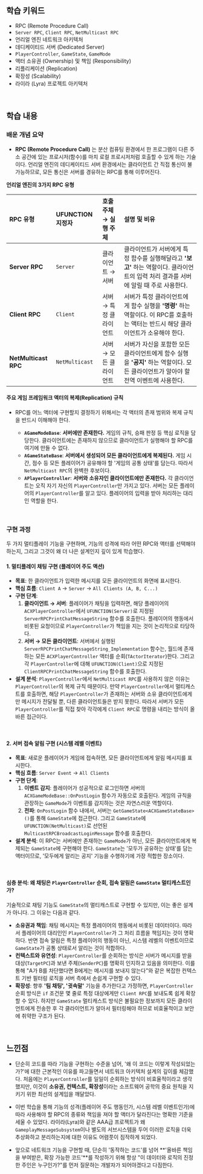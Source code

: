 ## 학습 키워드

  * RPC (Remote Procedure Call)
  * `Server RPC`, `Client RPC`, `NetMulticast RPC`
  * 언리얼 엔진 네트워크 아키텍처
  * 데디케이티드 서버 (Dedicated Server)
  * `PlayerController`, `GameState`, `GameMode`
  * 액터 소유권 (Ownership) 및 책임 (Responsibility)
  * 리플리케이션 (Replication)
  * 확장성 (Scalability)
  * 라이라 (Lyra) 프로젝트 아키텍처

<br/>

## 학습 내용

### 배운 개념 요약

- **RPC (Remote Procedure Call)** 는 분산 컴퓨팅 환경에서 한 프로그램이 다른 주소 공간에 있는 프로시저(함수)를 마치 로컬 프로시저처럼 호출할 수 있게 하는 기술이다. 언리얼 엔진의 데디케이티드 서버 환경에서는 클라이언트 간 직접 통신이 불가능하므로, 모든 통신은 서버를 경유하는 RPC를 통해 이루어진다.

**언리얼 엔진의 3가지 RPC 유형**

| RPC 유형 | UFUNCTION 지정자 | 호출 주체 → 실행 주체 | 설명 및 비유 |
| :--- | :--- | :--- | :--- |
| **Server RPC** | `Server` | 클라이언트 → 서버 | 클라이언트가 서버에게 특정 함수를 실행해달라고 **'보고'** 하는 역할이다. 클라이언트의 입력 처리 결과를 서버에 알릴 때 주로 사용한다. |
| **Client RPC** | `Client` | 서버 → 특정 클라이언트 | 서버가 특정 클라이언트에게 함수 실행을 **'명령'** 하는 역할이다. 이 RPC를 호출하는 액터는 반드시 해당 클라이언트가 소유해야 한다. |
| **NetMulticast RPC** | `NetMulticast` | 서버 → 모든 클라이언트 | 서버가 자신을 포함한 모든 클라이언트에게 함수 실행을 **'공지'** 하는 역할이다. 모든 클라이언트가 알아야 할 전역 이벤트에 사용한다. |

#### 주요 게임 프레임워크 액터의 복제(Replication) 규칙
- RPC를 어느 액터에 구현할지 결정하기 위해서는 각 액터의 존재 범위와 복제 규칙을 반드시 이해해야 한다.

  * **`AGameModeBase`**: **서버에만 존재한다.** 게임의 규칙, 승패 판정 등 핵심 로직을 담당한다. 클라이언트에는 존재하지 않으므로 클라이언트가 실행해야 할 RPC를 여기에 만들 수 없다.
  * **`AGameStateBase`**: **서버에서 생성되어 모든 클라이언트에게 복제된다.** 게임 시간, 점수 등 모든 플레이어가 공유해야 할 '게임의 공통 상태'를 담는다. 따라서 `NetMulticast RPC`의 완벽한 후보이다.
  * **`APlayerController`**: **서버와 소유자인 클라이언트에만 존재한다.** 각 클라이언트는 오직 자기 자신의 `PlayerController`만 가지고 있다. 서버는 모든 플레이어의 `PlayerController`를 알고 있다. 플레이어의 입력을 받아 처리하는 대리인 역할을 한다.

<br/>

### 구현 과정

두 가지 멀티플레이 기능을 구현하며, 기능의 성격에 따라 어떤 RPC와 액터를 선택해야 하는지, 그리고 그것이 왜 더 나은 설계인지 깊이 있게 학습했다.

#### 1. 멀티플레이 채팅 구현 (플레이어 주도 액션)

  * **목표**: 한 클라이언트가 입력한 메시지를 모든 클라이언트의 화면에 표시한다.
  * **핵심 흐름**: `Client A` → `Server` → `All Clients (A, B, C...)`
  * **구현 단계**:
    1.  **클라이언트 → 서버**: 플레이어가 채팅을 입력하면, 해당 플레이어의 `ACXPlayerController`에서 `UFUNCTION(Server)`로 지정된 `ServerRPCPrintChatMessageString` 함수를 호출한다. 플레이어의 행동에서 비롯된 요청이므로 `PlayerController`가 책임을 지는 것이 논리적으로 타당하다.
    2.  **서버 → 모든 클라이언트**: 서버에서 실행된 `ServerRPCPrintChatMessageString_Implementation` 함수는, 월드에 존재하는 모든 `ACXPlayerController` 액터를 순회(`TActorIterator`)한다. 그리고 각 `PlayerController`에 대해 `UFUNCTION(Client)`으로 지정된 `ClientRPCPrintChatMessageString` 함수를 호출한다.
  * **설계 분석**: `PlayerController`에서 `NetMulticast RPC`를 사용하지 않은 이유는 `PlayerController`의 복제 규칙 때문이다. 만약 `PlayerController`에서 멀티캐스트를 호출하면, 해당 `PlayerController`가 존재하는 서버와 소유 클라이언트에게만 메시지가 전달될 뿐, 다른 클라이언트들은 받지 못한다. 따라서 서버가 모든 `PlayerController`를 직접 찾아 각각에게 `Client RPC`로 명령을 내리는 방식이 올바른 접근이다.

<br/>

#### 2. 서버 접속 알림 구현 (시스템 레벨 이벤트)

  * **목표**: 새로운 플레이어가 게임에 접속하면, 모든 클라이언트에게 알림 메시지를 표시한다.
  * **핵심 흐름**: `Server Event` → `All Clients`
  * **구현 단계**:
    1.  **이벤트 감지**: 플레이어가 성공적으로 로그인하면 서버의 `ACXGameModeBase::OnPostLogin` 함수가 자동으로 호출된다. 게임의 규칙을 관장하는 `GameMode`가 이벤트를 감지하는 것은 자연스러운 역할이다.
    2.  **전파**: `OnPostLogin` 함수 내에서, 서버는 `GetGameState<ACXGameStateBase>()`를 통해 `GameState`에 접근한다. 그리고 `GameState`에 `UFUNCTION(NetMulticast)`로 선언된 `MulticastRPCBroadcastLoginMessage` 함수를 호출한다.
  * **설계 분석**: 이 RPC는 서버에만 존재하는 `GameMode`가 아닌, 모든 클라이언트에게 복제되는 `GameState`에 구현해야 한다. `GameState`는 '모두가 공유하는 상태'를 담는 액터이므로, '모두에게 알리는 공지' 기능을 수행하기에 가장 적합한 장소이다.

<br/>

#### 심층 분석: 왜 채팅은 `PlayerController` 순회, 접속 알림은 `GameState` 멀티캐스트인가?

기술적으로 채팅 기능도 `GameState`의 멀티캐스트로 구현할 수 있지만, 이는 좋은 설계가 아니다. 그 이유는 다음과 같다.

  * **소유권과 책임**: 채팅 메시지는 특정 플레이어의 행동에서 비롯된 데이터이다. 따라서 플레이어의 대리인인 `PlayerController`가 그 처리 흐름을 책임지는 것이 명확하다. 반면 접속 알림은 특정 플레이어의 행동이 아닌, 시스템 레벨의 이벤트이므로 `GameState`가 공통 상태로서 알리는 것이 적합하다.
  * **컨텍스트와 유연성**: `PlayerController`를 순회하는 방식은 서버가 메시지를 받을 대상(`TargetPC`)과 보낸 주체(`SenderPC`)를 명확히 인지하고 있음을 의미한다. 이를 통해 "A가 B를 차단했다면 B에게는 메시지를 보내지 않는다"와 같은 복잡한 컨텍스트 기반 필터링 로직을 서버 측에서 손쉽게 구현할 수 있다.
  * **확장성**: 향후 **'팀 채팅', '귓속말'** 기능을 추가한다고 가정하면, `PlayerController` 순회 방식은 `if` 조건문 몇 줄로 특정 대상에게만 `Client RPC`를 보내도록 쉽게 확장할 수 있다. 하지만 `GameState` 멀티캐스트 방식은 불필요한 정보까지 모든 클라이언트에게 전송한 후 각 클라이언트가 알아서 필터링해야 하므로 비효율적이고 보안에 취약한 구조가 된다.

<br/>

## 느낀점

- 단순히 코드를 따라 기능을 구현하는 수준을 넘어, '왜 이 코드는 이렇게 작성되었는가?'에 대한 근본적인 이유를 파고들면서 네트워크 아키텍처 설계의 깊이를 체감했다. 처음에는 `PlayerController`를 일일이 순회하는 방식이 비효율적이라고 생각했지만, 이것이 **소유권, 컨텍스트, 확장성**이라는 소프트웨어 공학의 중요 원칙을 지키기 위한 최선의 설계임을 깨달았다.

- 이번 학습을 통해 기능의 성격(플레이어 주도 행동인가, 시스템 레벨 이벤트인가)에 따라 사용해야 할 RPC의 종류와 책임을 져야 할 액터가 달라진다는 명확한 기준을 세울 수 있었다. 라이라(Lyra)와 같은 AAA급 프로젝트가 왜 `GameplayMessageSubsystem`이나 별도의 서브시스템을 두어 이러한 로직을 더욱 추상화하고 분리하는지에 대한 이유도 어렴풋이 짐작하게 되었다.

- 앞으로 네트워크 기능을 구현할 때, 단순히 '동작하는 코드'를 넘어 **'올바른 책임을 부여받은, 확장 가능한 코드'**를 작성하기 위해 항상 "이 데이터와 로직의 진정한 주인은 누구인가?"를 먼저 질문하는 개발자가 되어야겠다고 다짐한다.
